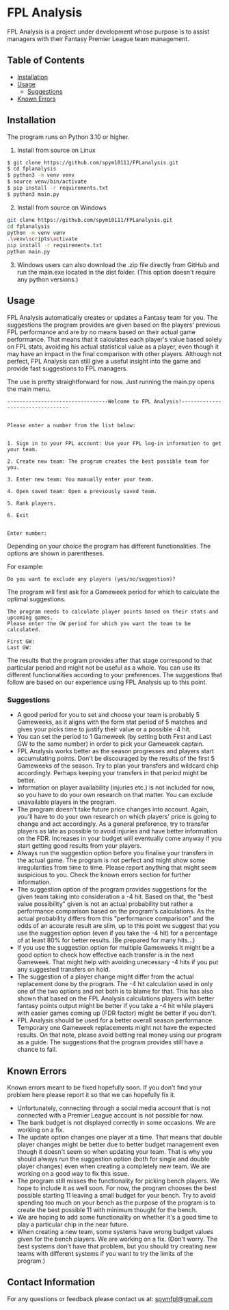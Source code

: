 # FPL Analysis

FPL Analysis is a project under development whose purpose is to assist managers with their Fantasy Premier League team  management.

## Table of Contents
- [Installation](#installation)
- [Usage](#usage)
  - [Suggestions](#suggestions)
- [Known Errors](#known-errors)

## Installation

The program runs on Python 3.10 or higher.
1. Install from source on Linux
```bash
$ git clone https://github.com/spym10111/FPLanalysis.git
$ cd fplanalysis
$ python3 -m venv venv
$ source venv/bin/activate
$ pip install -r requirements.txt
$ python3 main.py
```
2. Install from source on Windows
```bash
git clone https://github.com/spym10111/FPLanalysis.git
cd fplanalysis
python -m venv venv
.\venv\scripts\activate
pip install -r requirements.txt
python main.py
```
3. Windows users can also download the .zip file directly from GitHub and run the main.exe located in the dist folder. (This option doesn't require any python versions.)

## Usage

FPL Analysis automatically creates or updates a Fantasy team for you. The suggestions the program provides are given based on the players' previous FPL performance and are by no means based on their actual game performance. That means that it calculates each player's value based solely on FPL stats, avoiding his actual statistical value as a player, even though it may have an impact in the final comparison with other players. Although not perfect, FPL Analysis can still give a useful insight into the game and provide fast suggestions to FPL managers.

The use is pretty straightforward for now. Just running the main.py opens the main menu.
```
---------------------------------Welcome to FPL Analysis!---------------------------------


Please enter a number from the list below:


1. Sign in to your FPL account: Use your FPL log-in information to get your team.

2. Create new team: The program creates the best possible team for you.

3. Enter new team: You manually enter your team.

4. Open saved team: Open a previously saved team.

5. Rank players.

6. Exit


Enter number:
```
Depending on your choice the program has different functionalities. The options are shown in parentheses.

For example:
```
Do you want to exclude any players (yes/no/suggestion)?
```
The program will first ask for a Gameweek period for which to calculate the optimal suggestions.
```
The program needs to calculate player points based on their stats and upcoming games.
Please enter the GW period for which you want the team to be calculated.

First GW:
Last GW: 
```
The results that the program provides after that stage correspond to that particular period and might not be useful as a whole. You can use its different functionalities according to your preferences. The suggestions that follow are based on our experience using FPL Analysis up to this point.

### Suggestions

- A good period for you to set and choose your team is probably 5 Gameweeks, as it aligns with the form stat period of 5 matches and gives your picks time to justify their value or a possible -4 hit.
- You can set the period to 1 Gameweek (by setting both First and Last GW to the same number) in order to pick your Gameweek captain.
- FPL Analysis works better as the season progresses and players start accumulating points. Don't be discouraged by the results of the first 5 Gameweeks of the season. Try to plan your transfers and wildcard chip accordingly. Perhaps keeping your transfers in that period might be better.
- Information on player availability (injuries etc.) is not included for now, so you have to do your own research on that matter. You can exclude unavailable players in the program.
- The program doesn't take future price changes into account. Again, you'll have to do your own research on which players' price is going to change and act accordingly. As a general preference, try to transfer players as late as possible to avoid injuries and have better information on the FDR. Increases in your budget will eventually come anyway if you start getting good results from your players.
- Always run the suggestion option before you finalise your transfers in the actual game. The program is not perfect and might show some irregularities from time to time. Please report anything that might seem suspicious to you. Check the known errors section for further information.
- The suggestion option of the program provides suggestions for the given team taking into consideration a -4 hit. Based on that, the "best value possibility" given is not an actual probability but rather a performance comparison based on the program's calculations. As the actual probability differs from this "performance comparison" and the odds of an accurate result are slim, up to this point we suggest that you use the suggestion option (even if you take the -4 hit) for a percentage of at least 80% for better results. (Be prepared for many hits...)
- If you use the suggestion option for multiple Gameweeks it might be a good option to check how effective each transfer is in the next Gameweek. That might help with avoiding unecessary -4 hits if you put any suggested transfers on hold.
- The suggestion of a player change might differ from the actual replacement done by the program. The -4 hit calculation used in only one of the two options and not both is to blame for that. This has also shown that based on the FPL Analysis calculations players with better fantasy points output might be better if you take a -4 hit while players with easier games coming up (FDR factor) might be better if you don't.
- FPL Analysis should be used for a better overall season performance. Temporary one Gameweek replacements might not have the expected results. On that note, please avoid betting real money using our program as a guide. The suggestions that the program provides still have a chance to fail.

## Known Errors

Known errors meant to be fixed hopefully soon. If you don't find your problem here please report it so that we can hopefully fix it.

- Unfortunately, connecting through a social media account that is not connected with a Premier League account is not possible for now.
- The bank budget is not displayed correctly in some occasions. We are working on a fix.
- The update option changes one player at a time. That means that double player changes might be better due to better budget management even though it doesn't seem so when updating your team. That is why you should always run the suggestion option (both for single and double player changes) even when creating a completely new team. We are working on a good way to fix this issue.
- The program still misses the functionality for picking bench players. We hope to include it as well soon. For now, the program chooses the best possible starting 11 leaving a small budget for your bench. Try to avoid spending too much on your bench as the purpose of the program is to create the best possible 11 with minimum thought for the bench.
- We are hoping to add some functionality on whether it's a good time to play a particular chip in the near future.
- When creating a new team, some systems have wrong budget values given for the bench players. We are working on a fix. (Don't worry. The best systems don't have that problem, but you should try creating new teams with different systems if you want to try the limits of the program.)

## Contact Information

For any questions or feedback please contact us at: spymfpl@gmail.com
